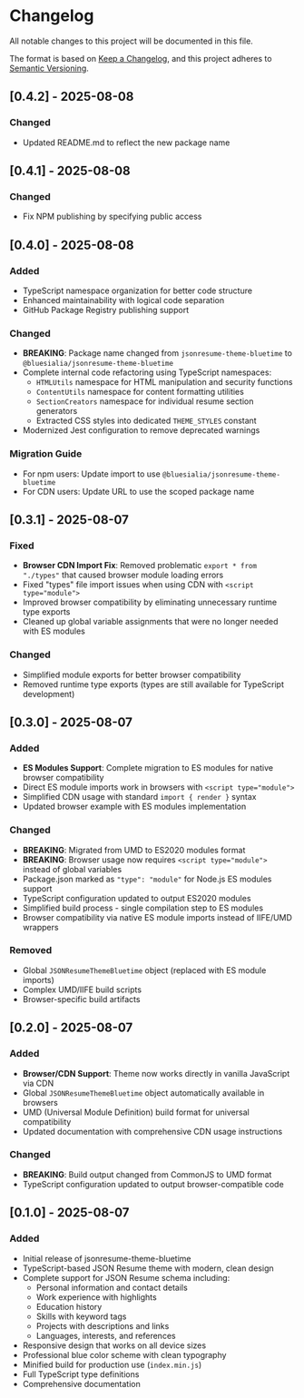 # Changelog

All notable changes to this project will be documented in this file.

The format is based on [Keep a Changelog](https://keepachangelog.com/en/1.0.0/),
and this project adheres to [Semantic Versioning](https://semver.org/spec/v2.0.0.html).

## [0.4.2] - 2025-08-08

### Changed
- Updated README.md to reflect the new package name

## [0.4.1] - 2025-08-08

### Changed
- Fix NPM publishing by specifying public access

## [0.4.0] - 2025-08-08

### Added
- TypeScript namespace organization for better code structure
- Enhanced maintainability with logical code separation
- GitHub Package Registry publishing support

### Changed
- **BREAKING**: Package name changed from `jsonresume-theme-bluetime` to `@bluesialia/jsonresume-theme-bluetime`
- Complete internal code refactoring using TypeScript namespaces:
  - `HTMLUtils` namespace for HTML manipulation and security functions
  - `ContentUtils` namespace for content formatting utilities
  - `SectionCreators` namespace for individual resume section generators
  - Extracted CSS styles into dedicated `THEME_STYLES` constant
- Modernized Jest configuration to remove deprecated warnings

### Migration Guide
- For npm users: Update import to use `@bluesialia/jsonresume-theme-bluetime`
- For CDN users: Update URL to use the scoped package name

## [0.3.1] - 2025-08-07
### Fixed
- **Browser CDN Import Fix**: Removed problematic `export * from "./types"` that caused browser module loading errors
- Fixed "types" file import issues when using CDN with `<script type="module">`
- Improved browser compatibility by eliminating unnecessary runtime type exports
- Cleaned up global variable assignments that were no longer needed with ES modules

### Changed
- Simplified module exports for better browser compatibility
- Removed runtime type exports (types are still available for TypeScript development)

## [0.3.0] - 2025-08-07

### Added
- **ES Modules Support**: Complete migration to ES modules for native browser compatibility
- Direct ES module imports work in browsers with `<script type="module">`
- Simplified CDN usage with standard `import { render }` syntax
- Updated browser example with ES modules implementation

### Changed
- **BREAKING**: Migrated from UMD to ES2020 modules format
- **BREAKING**: Browser usage now requires `<script type="module">` instead of global variables
- Package.json marked as `"type": "module"` for Node.js ES modules support
- TypeScript configuration updated to output ES2020 modules
- Simplified build process - single compilation step to ES modules
- Browser compatibility via native ES module imports instead of IIFE/UMD wrappers

### Removed
- Global `JSONResumeThemeBluetime` object (replaced with ES module imports)
- Complex UMD/IIFE build scripts
- Browser-specific build artifacts

## [0.2.0] - 2025-08-07

### Added
- **Browser/CDN Support**: Theme now works directly in vanilla JavaScript via CDN
- Global `JSONResumeThemeBluetime` object automatically available in browsers
- UMD (Universal Module Definition) build format for universal compatibility
- Updated documentation with comprehensive CDN usage instructions

### Changed
- **BREAKING**: Build output changed from CommonJS to UMD format
- TypeScript configuration updated to output browser-compatible code

## [0.1.0] - 2025-08-07

### Added
- Initial release of jsonresume-theme-bluetime
- TypeScript-based JSON Resume theme with modern, clean design
- Complete support for JSON Resume schema including:
  - Personal information and contact details
  - Work experience with highlights
  - Education history
  - Skills with keyword tags
  - Projects with descriptions and links
  - Languages, interests, and references
- Responsive design that works on all device sizes
- Professional blue color scheme with clean typography
- Minified build for production use (`index.min.js`)
- Full TypeScript type definitions
- Comprehensive documentation
